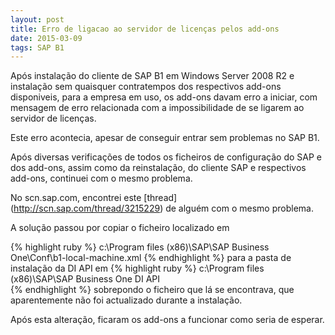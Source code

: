 ```yaml
---
layout: post
title: Erro de ligacao ao servidor de licenças pelos add-ons
date: 2015-03-09
tags: SAP B1
---
```

Após instalação do cliente de SAP B1 em Windows Server 2008 R2 e instalação sem quaisquer contratempos dos respectivos add-ons disponiveis, para a empresa em uso, os add-ons davam erro a iniciar, com mensagem de erro relacionada com a impossibilidade de se ligarem ao servidor de licenças.

Este erro acontecia, apesar de conseguir entrar sem problemas no SAP B1.

Após diversas verificações de todos os ficheiros de configuração do SAP e dos add-ons, assim como da reinstalação, do cliente SAP e respectivos add-ons, continuei com o mesmo problema.

No scn.sap.com, encontrei este [thread] (http://scn.sap.com/thread/3215229) de alguém com o mesmo problema.

A solução passou por copiar o ficheiro localizado em 

{% highlight ruby %}
	c:\Program files (x86)\SAP\SAP Business One\Conf\b1-local-machine.xml
{% endhighlight %}
para a pasta de instalação da DI API em 
{% highlight ruby %}
	c:\Program files (x86)\SAP\SAP Business One DI API\
{% endhighlight %}
sobrepondo o ficheiro que lá se encontrava, que aparentemente não foi actualizado durante a instalação.

Após esta alteração, ficaram os add-ons a funcionar como seria de esperar.
